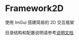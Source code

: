 # Framework2D

使用 ImGui 搭建简易的 2D 交互框架

目录结构和配置说明请参考[说明文档](../Homeworks/1_mini_draw/documents/README.md)
